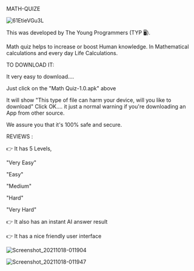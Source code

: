 MATH-QUIZE

![61EtieVGu3L](https://user-images.githubusercontent.com/79866006/137650178-9e3c5aaa-7db8-4ba3-b0a6-0881084ab2b7.png)


This was developed by The Young Programmers (TYP 🖥).

Math quiz helps to increase or boost Human knowledge. In Mathematical calculations and every day Life Calculations. 





TO DOWNLOAD IT:


It very easy to download.... 

Just click on the 
"Math Quiz-1.0.apk" above 

It will show "This type of file can harm your device, will you like to download" Click OK.... it just a normal warning if you're downloading an App from other source. 

We assure you that it's 100% safe and secure. 





REVIEWS :

👉 It has 5 Levels, 

"Very Easy"

"Easy"

"Medium"

"Hard"

"Very Hard"



👉 It also has an instant AI answer result


👉 It has a nice friendly user interface 




![Screenshot_20211018-011904](https://user-images.githubusercontent.com/79866006/137650477-fbd8e1a3-a2ae-4c0a-8886-58ae50a3a912.jpg)




![Screenshot_20211018-011947](https://user-images.githubusercontent.com/79866006/137651330-48d58806-0c5d-4a8d-ac77-242cbdae4341.jpg)



